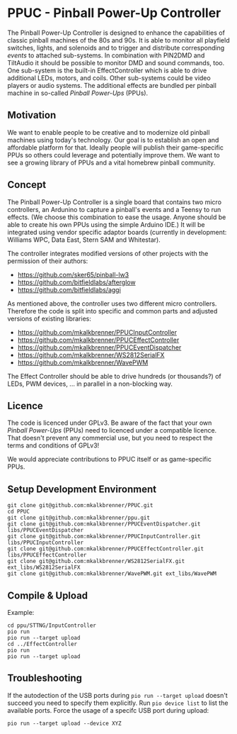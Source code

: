 # PPUC - Pinball Power-Up Controller

The Pinball Power-Up Controller is designed to enhance the capabilities of classic pinball machines of the 80s and 90s.
It is able to monitor all playfield switches, lights, and solenoids and to trigger and distribute corresponding *events*
to attached sub-systems.
In combination with PIN2DMD and TiltAudio it should be possible to monitor DMD and sound commands, too.
One sub-system is the built-in EffectController which is able to drive additional LEDs, motors, and coils.
Other sub-systems could be video players or audio systems.
The additional effects are bundled per pinball machine in so-called *Pinball Power-Ups* (PPUs).

## Motivation

We want to enable people to be creative and to modernize old pinball machines using today's technology. Our goal is to establish an open and affordable platform for that. Ideally people will publish their game-specific PPUs so others could leverage and potentially improve them. We want to see a growing library of PPUs and a vital homebrew pinball community.  

## Concept

The Pinball Power-Up Controller is a single board that contains two micro controllers, an Ardunino to capture a pinball's events and a Teensy to run effects. (We choose this combination to ease the usage. Anyone should be able to create his own PPUs using the simple Arduino IDE.)
It will be integrated using vendor specific adaptor boards (currently in development: Williams WPC, Data East, Stern SAM and Whitestar).

The controller integrates modified versions of other projects with the permission of their authors:
* https://github.com/sker65/pinball-lw3
* https://github.com/bitfieldlabs/afterglow
* https://github.com/bitfieldlabs/aggi

As mentioned above, the controller uses two different micro controllers. Therefore the code is split into specific and common parts and adjusted versions of existing libraries:
* https://github.com/mkalkbrenner/PPUCInputController
* https://github.com/mkalkbrenner/PPUCEffectController
* https://github.com/mkalkbrenner/PPUCEventDispatcher
* https://github.com/mkalkbrenner/WS2812SerialFX
* https://github.com/mkalkbrenner/WavePWM

The Effect Controller should be able to drive hundreds (or thousands?) of LEDs, PWM devices, ... in parallel in a non-blocking way.

## Licence

The code is licenced under GPLv3. Be aware of the fact that your own *Pinball Power-Ups* (PPUs) need to licenced under a compatible licence.
That doesn't prevent any commercial use, but you need to respect the terms and conditions of GPLv3!

We would appreciate contributions to PPUC itself or as game-specific PPUs.

## Setup Development Environment

```
git clone git@github.com:mkalkbrenner/PPUC.git
cd PPUC
git clone git@github.com:mkalkbrenner/ppu.git
git clone git@github.com:mkalkbrenner/PPUCEventDispatcher.git libs/PPUCEventDispatcher
git clone git@github.com:mkalkbrenner/PPUCInputController.git libs/PPUCInputController
git clone git@github.com:mkalkbrenner/PPUCEffectController.git libs/PPUCEffectController
git clone git@github.com:mkalkbrenner/WS2812SerialFX.git ext_libs/WS2812SerialFX
git clone git@github.com:mkalkbrenner/WavePWM.git ext_libs/WavePWM
```

## Compile & Upload

Example:
```
cd ppu/STTNG/InputController
pio run
pio run --target upload
cd ../EffectController
pio run
pio run --target upload
```

## Troubleshooting

If the autodection of the USB ports during `pio run --target upload` doesn't succeed you need to specify them
explicitly. Run `pio device list` to list the available ports. Force the usage of a specifc USB port during upload:
```
pio run --target upload --device XYZ
```
